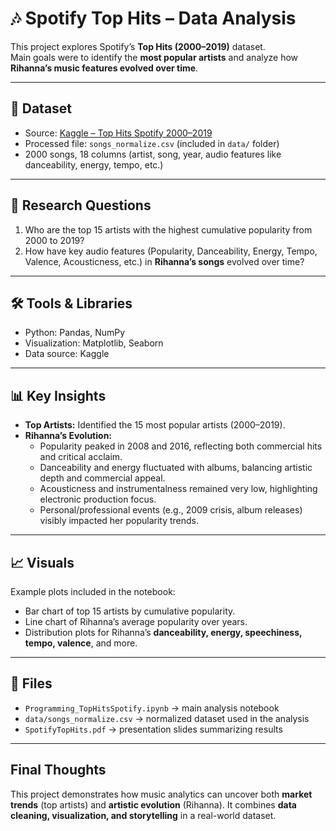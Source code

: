 # 🎶 Spotify Top Hits – Data Analysis 

This project explores Spotify’s **Top Hits (2000–2019)** dataset.  
Main goals were to identify the **most popular artists** and analyze how **Rihanna’s music features evolved over time**.

---

## 📂 Dataset
- Source: [Kaggle – Top Hits Spotify 2000–2019](https://www.kaggle.com/datasets/paradisejoy/top-hits-spotify-from-20002019)  
- Processed file: `songs_normalize.csv` (included in `data/` folder)  
- 2000 songs, 18 columns (artist, song, year, audio features like danceability, energy, tempo, etc.)  

---

## 🎯 Research Questions
1. Who are the top 15 artists with the highest cumulative popularity from 2000 to 2019?  
2. How have key audio features (Popularity, Danceability, Energy, Tempo, Valence, Acousticness, etc.) in **Rihanna’s songs** evolved over time?  

---

## 🛠 Tools & Libraries
- Python: Pandas, NumPy  
- Visualization: Matplotlib, Seaborn  
- Data source: Kaggle  

---

## 📊 Key Insights
- **Top Artists:** Identified the 15 most popular artists (2000–2019).  
- **Rihanna’s Evolution:**  
  - Popularity peaked in 2008 and 2016, reflecting both commercial hits and critical acclaim.  
  - Danceability and energy fluctuated with albums, balancing artistic depth and commercial appeal.  
  - Acousticness and instrumentalness remained very low, highlighting electronic production focus.  
  - Personal/professional events (e.g., 2009 crisis, album releases) visibly impacted her popularity trends.  

---

## 📈 Visuals
Example plots included in the notebook:  
- Bar chart of top 15 artists by cumulative popularity.  
- Line chart of Rihanna’s average popularity over years.  
- Distribution plots for Rihanna’s **danceability, energy, speechiness, tempo, valence**, and more.  

---

## 📝 Files
- `Programming_TopHitsSpotify.ipynb` → main analysis notebook  
- `data/songs_normalize.csv` → normalized dataset used in the analysis  
- `SpotifyTopHits.pdf` → presentation slides summarizing results  

---

## Final Thoughts
This project demonstrates how music analytics can uncover both **market trends** (top artists) and **artistic evolution** (Rihanna). It combines **data cleaning, visualization, and storytelling** in a real-world dataset.

